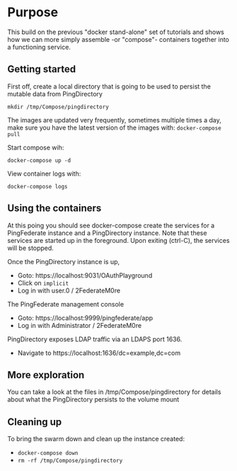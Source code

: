 # Purpose
This build on the previous "docker stand-alone" set of tutorials and shows how we can more simply assemble -or "compose"- containers together into a functioning service.

## Getting started
First off, create a local directory that is going to be used to persist the mutable data from PingDirectory

  `mkdir /tmp/Compose/pingdirectory`

The images are updated very frequently, sometimes multiple times a day, make sure you have the latest version of the images with:
  `docker-compose pull`
  
Start compose wih:

  `docker-compose up -d`

View container logs with: 

`docker-compose logs`

## Using the containers
At this poing you should see docker-compose create the services for a PingFederate instance and a PingDirectory instance.  Note that
these services are started up in the foreground.  Upon exiting (ctrl-C), the services will be stopped.

Once the PingDirectory instance is up, 

* Goto: https://localhost:9031/OAuthPlayground
* Click on ```implicit``` 
* Log in with user.0 / 2FederateM0re

The PingFederate management console

* Goto: https://localhost:9999/pingfederate/app
* Log in with Administrator / 2FederateM0re

PingDirectory exposes LDAP traffic via an LDAPS port 1636. 
* Navigate to https://localhost:1636/dc=example,dc=com

## More exploration
You can take a look at the files in /tmp/Compose/pingdirectory for details about what the PingDirectory persists to the volume mount

## Cleaning up
To bring the swarm down and clean up the instance created:

* `docker-compose down`
* `rm -rf /tmp/Compose/pingdirectory`
